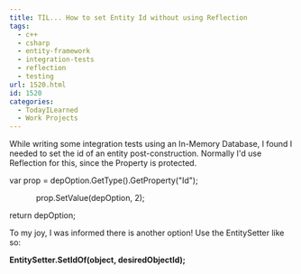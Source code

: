```yaml
---
title: TIL... How to set Entity Id without using Reflection
tags:
  - c++
  - csharp
  - entity-framework
  - integration-tests
  - reflection
  - testing
url: 1520.html
id: 1520
categories:
  - TodayILearned
  - Work Projects
---
```


While writing some integration tests using an In-Memory Database, I found I needed to set the id of an entity post-construction. Normally I'd use Reflection for this, since the Property is protected.

var prop = depOption.GetType().GetProperty("Id");

            prop.SetValue(depOption, 2);

 return depOption;

To my joy, I was informed there is another option! Use the EntitySetter like so:

**EntitySetter.SetIdOf(object, desiredObjectId);**